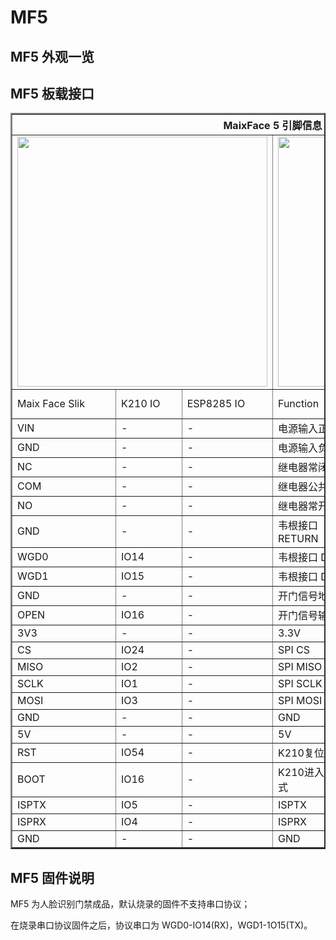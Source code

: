 # MF5

## MF5 外观一览


## MF5 板载接口

<table border="2">
    <tr>
        <th colspan=6>MaixFace 5 引脚信息</th>
    </tr>
    <tr>
        <td colspan=3><img src="./../../../zh/maixface/assets/mf_module/mf5/mf5_if_1.png" height=400></td>
        <td colspan=3><img src="./../../../zh/maixface/assets/mf_module/mf5/mf5_if_2.png" height=400></td>
    </tr>
    <tr>
        <td>Maix Face Slik</td>
        <td>K210 IO</td>
        <td>ESP8285 IO</td>
        <td>Function</td>
        <td>Remark</td>
        <td>IO Voltage</td>
    </tr>
    <tr>
        <td>VIN</td>
        <td>-</td>
        <td>-</td>
        <td>电源输入正极</td>
        <td>12V</td>
        <td rowspan=22>3.3V</td>
    </tr>
    <tr>
        <td>GND</td>
        <td>-</td>
        <td>-</td>
        <td>电源输入负极</td>
        <td>电源GND</td>
    </tr>
    <tr>
        <td>NC</td>
        <td>-</td>
        <td>-</td>
        <td>继电器常闭触点</td>
        <td rowspan=3>继电器</td>
    </tr>
    <tr>
        <td>COM</td>
        <td>-</td>
        <td>-</td>
        <td>继电器公共触点</td>
    </tr>
    <tr>
        <td>NO</td>
        <td>-</td>
        <td>-</td>
        <td>继电器常开触点</td>
    </tr>
    <tr>
        <td>GND</td>
        <td>-</td>
        <td>-</td>
        <td>韦根接口RETURN</td>
        <td rowspan=3>韦根接口</td>
    </tr>
    <tr>
        <td>WGD0</td>
        <td>IO14</td>
        <td>-</td>
        <td>韦根接口 D0</td>
    </tr>
    <tr>
        <td>WGD1</td>
        <td>IO15</td>
        <td>-</td>
        <td>韦根接口 D1</td>
    </tr>
    <tr>
        <td>GND</td>
        <td>-</td>
        <td>-</td>
        <td>开门信号地</td>
        <td rowspan=2>开门信号 低电平: Open</td>
    </tr>
    <tr>
        <td>OPEN</td>
        <td>IO16</td>
        <td>-</td>
        <td>开门信号输入</td>
    </tr>
    <tr>
        <td>3V3</td>
        <td>-</td>
        <td>-</td>
        <td>3.3V</td>
        <td rowspan=6>以太网/刷卡接口</td>
    </tr>
    <tr>
        <td>CS</td>
        <td>IO24</td>
        <td>-</td>
        <td>SPI CS</td>
    </tr>
    <tr>
        <td>MISO</td>
        <td>IO2</td>
        <td>-</td>
        <td>SPI MISO</td>
    </tr>
    <tr>
        <td>SCLK</td>
        <td>IO1</td>
        <td>-</td>
        <td>SPI SCLK</td>
    </tr>
    <tr>
        <td>MOSI</td>
        <td>IO3</td>
        <td>-</td>
        <td>SPI MOSI</td>
    </tr>
    <tr>
        <td>GND</td>
        <td>-</td>
        <td>-</td>
        <td>GND</td>
    </tr>
    <tr>
        <td>5V</td>
        <td>-</td>
        <td>-</td>
        <td>5V</td>
        <td rowspan=6>串口/K210下载</td>
    </tr>
    <tr>
        <td>RST</td>
        <td>IO54</td>
        <td>-</td>
        <td>K210复位</td>
    </tr>
    <tr>
        <td>BOOT</td>
        <td>IO16</td>
        <td>-</td>
        <td>K210进入ISP模式</td>
    </tr>
    <tr>
        <td>ISPTX</td>
        <td>IO5</td>
        <td>-</td>
        <td>ISPTX</td>
    </tr>
    <tr>
        <td>ISPRX</td>
        <td>IO4</td>
        <td>-</td>
        <td>ISPRX</td>
    </tr>
    <tr>
        <td>GND</td>
        <td>-</td>
        <td>-</td>
        <td>GND</td>
    </tr>
</table>

## MF5 固件说明

MF5 为人脸识别门禁成品，默认烧录的固件不支持串口协议；

在烧录串口协议固件之后，协议串口为 WGD0-IO14(RX)，WGD1-1O15(TX)。
